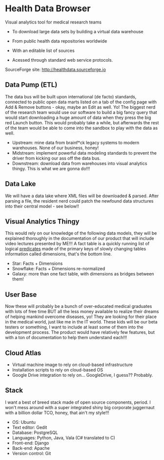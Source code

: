 # Health Data Browser

Visual analytics tool for medical research teams

* To download large data sets by building a virtual data warehouse 

* From public health data repositories worldwide

* With an editable list of sources

* Acessed through standard web service protocols.

SourceForge site: http://healthdata.sourceforge.io

## Data Pump (ETL)
The data bus will be built upon international (de facto) standards, connected to public open data marts listed on a tab of the config page with Add & Remove buttons - okay, maybe an Edit as well. Yo! The biggest nerd of the research team would use our software to build a big fancy query that would start downloading a huge amount of data when they press the big red Launch button. This would probably take a while, but afterwards the rest of the team would be able to come into the sandbox to play with the data as well.

* Upstream: mine data from brainf*ck legacy systems to modern warehouses. None of our business, honey!
* Midstream: implement powerful data modeling standards to prevent the driver from kicking our ass off the data bus.
* Downstream: download data from warehouses into visual analytics thingy. This is what we are gonna do!!!

## Data Lake
We will have a data lake where XML files will be downloaded & parsed. After parsing a file, the resident nerd could patch the newfound data structures into their central model - see below!!

## Visual Analytics Thingy

This would rely on our knowledge of the following data models, they will be explained thoroughly in the documentation of our product that will include video lectures presented by ME!!! A fact table is a quickly running list of logical [predicates](https://en.wikipedia.org/wiki/Predicate_(mathematical_logic)) made of the primary keys of slowly changing tables information called dimensions, that's the bottom line.

* Star: Facts + Dimensions
* Snowflake: Facts + Dimensions re-normalized
* Galaxy: more than one fact table, with dimensions as bridges between them!

## User Base
Now these will probably be a bunch of over-educated medical graduates with lots of free time BUT all the less money available to realize their dreams of helping mankind overcome diseases, yo! They are looking for their place in the medical world, just like me in the IT world. These kids will be our beta testers or something, I want to include at least some of them into the development process. The product would have relatively few features, but with a ton of documentation to help them understand each!!!

## Cloud Atlas
* Virtual machine image to rely on cloud-based infrastructure
* Installation scripts to rely on cloud-based OS
* Google Drive integration to rely on... GoogleDrive, I guess?? Probably.

## Stack
I want a best of breed stack made of open source components, period. I won't mess around with a super integrated shiny big corporate juggernaut with a billion dollar TCO, honey, that ain't my style!!!

* OS: Ubuntu
* Text editor: Gedit
* Database: PostgreSQL
* Languages: Python, Java, Vala (C# translated to C)
* Front-end: Django
* Back-end: Apache
* Version control: Git
